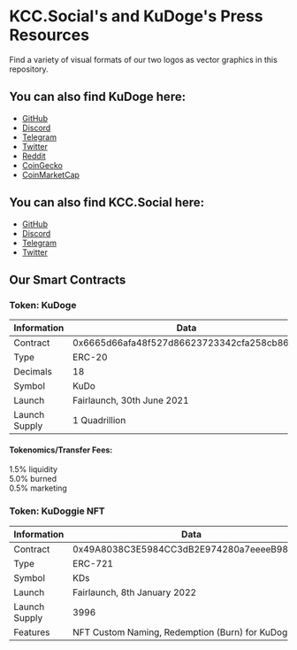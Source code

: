 # KCC.Social's and KuDoge's Press Resources

Find a variety of visual formats of our two logos as vector graphics in this repository.


## You can also find KuDoge here:
 - [GitHub](https://github.com/KuDoge/KuDoge)
 - [Discord](https://discord.gg/Nn83uZCEzd)
 - [Telegram](https://t.me/KuDoge)
 - [Twitter](https://twitter.com/KuDogeOfficial)
 - [Reddit](https://www.reddit.com/r/KuDoge/)
 - [CoinGecko](https://www.coingecko.com/en/coins/kudoge)
 - [CoinMarketCap](https://coinmarketcap.com/currencies/kudoge/)


## You can also find KCC.Social here:
 - [GitHub](https://github.com/KCCSocial)
 - [Discord](https://discord.gg/Byg3qWbB2v)
 - [Telegram](https://t.me/KCCSocial)
 - [Twitter](https://twitter.com/KCCSocial)


## Our Smart Contracts

### Token: KuDoge

| Information | Data |
| ----------- | ------ |
| Contract | 0x6665d66afa48f527d86623723342cfa258cb8666 |
| Type | ERC-20 |
| Decimals | 18 |
| Symbol | KuDo |
| Launch | Fairlaunch, 30th June 2021 |
| Launch Supply | 1 Quadrillion |

#### Tokenomics/Transfer Fees:  
1.5% liquidity  
5.0% burned   
0.5% marketing  


### Token: KuDoggie NFT

| Information | Data |
| ----------- | ------ |
| Contract | 0x49A8038C3E5984CC3dB2E974280a7eeeeB982F1b |
| Type | ERC-721 |
| Symbol | KDs |
| Launch | Fairlaunch, 8th January 2022 |
| Launch Supply | 3996 |
| Features | NFT Custom Naming, Redemption (Burn) for KuDoge |
